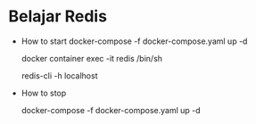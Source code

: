 # Belajar Redis

- How to start
  docker-compose -f docker-compose.yaml up -d

  docker container exec -it redis /bin/sh

  redis-cli -h localhost

- How to stop

  docker-compose -f docker-compose.yaml up -d
